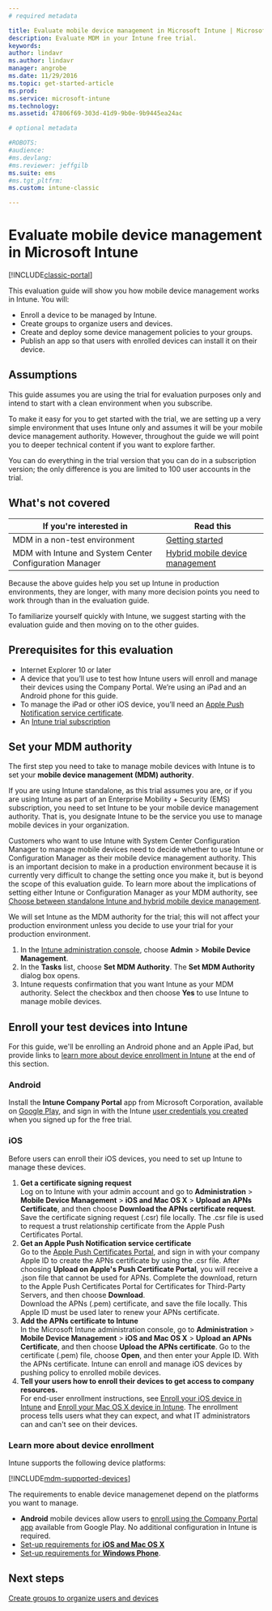 ```yaml
---
# required metadata

title: Evaluate mobile device management in Microsoft Intune | Microsoft Docs
description: Evaluate MDM in your Intune free trial.
keywords:
author: lindavr
ms.author: lindavr
manager: angrobe
ms.date: 11/29/2016
ms.topic: get-started-article
ms.prod:
ms.service: microsoft-intune
ms.technology:
ms.assetid: 47806f69-303d-41d9-9b0e-9b9445ea24ac

# optional metadata

#ROBOTS:
#audience:
#ms.devlang:
#ms.reviewer: jeffgilb
ms.suite: ems
#ms.tgt_pltfrm:
ms.custom: intune-classic

---
```


# Evaluate mobile device management in Microsoft Intune

[!INCLUDE[classic-portal](../includes/classic-portal.md)]

This evaluation guide will show you how mobile device management works in Intune. You will:
- Enroll a device to be managed by Intune.
- Create groups to organize users and devices.
- Create and deploy some device management policies to your groups.
- Publish an app so that users with enrolled devices can install it on their device.
<!--- - Monitor the device? View a report of compliant devices?--->
<!--- - Remove the device from management--->

## Assumptions
This guide assumes you are using the trial for evaluation purposes only and intend to start with a clean environment when you subscribe.

To make it easy for you to get started with the trial, we are setting up a very simple environment that uses Intune only and assumes it will be your mobile device management authority. However, throughout the guide we will point you to deeper technical content if you want to explore farther.

You can do everything in the trial version that you can do in a subscription version; the only difference is you are limited to 100 user accounts in the trial.

## What's not covered
|If you're interested in |Read this |
|------------------------|----------|
|MDM in a non-test environment | [Getting started](https://docs.microsoft.com/en-us/intune/get-started/start-with-a-paid-subscription-to-microsoft-intune) |
|MDM with Intune and System Center Configuration Manager | [Hybrid mobile device management](https://docs.microsoft.com/en-us/sccm/mdm/understand/hybrid-mobile-device-management) |

Because the above guides help you set up Intune in production environments, they are longer, with many more decision points you need to work through than in the evaluation guide.

To familiarize yourself quickly with Intune, we suggest starting with the evaluation guide and then moving on to the other guides.

## Prerequisites for this evaluation
- Internet Explorer 10 or later
- A device that you’ll use to test how Intune users will enroll and manage their devices using the Company Portal. We’re using an iPad and an Android phone for this guide.
- To manage the iPad or other iOS device, you’ll need an [Apple Push Notification service certificate](https://docs.microsoft.com/intune/deploy-use/set-up-ios-and-mac-management-with-microsoft-intune).
- An [Intune trial subscription](sign-up-for-30-day-trial-microsoft-intune.md)

## Set your MDM authority
The first step you need to take to manage mobile devices with Intune is to set your **mobile device management (MDM) authority**.

If you are using Intune standalone, as this trial assumes you are, or if you are using Intune as part of an Enterprise Mobility + Security (EMS) subscription, you need to set Intune to be your mobile device management authority. That is, you designate Intune to be the service you use to manage mobile devices in your organization.

Customers who want to use Intune with System Center Configuration Manager to manage mobile devices need to decide whether to use Intune or Configuration Manager as their mobile device management authority. This is an important decision to make in a production environment because it is currently very difficult to change the setting once you make it, but is beyond the scope of this evaluation guide. To learn more about the implications of setting either Intune or Configuration Manager as your MDM authority, see [Choose between standalone Intune and hybrid mobile device management](https://docs.microsoft.com/en-us/sccm/mdm/understand/choose-between-standalone-intune-and-hybrid-mobile-device-management).

We will set Intune as the MDM authority for the trial; this will not affect your production environment unless you decide to use your trial for your production environment.

1. In the [Intune administration console](https://manage.microsoft.com/), choose **Admin** &gt; **Mobile Device Management**.
2. In the **Tasks** list, choose **Set MDM Authority**. The **Set MDM Authority** dialog box opens. <!---screen shot--->
3. Intune requests confirmation that you want Intune as your MDM authority. Select the checkbox and then choose **Yes** to use Intune to manage mobile devices.

## Enroll your test devices into Intune

For this guide, we'll be enrolling an Android phone and an Apple iPad, but provide links to [learn more about device enrollment in Intune](#Learn-more-about-device-enrollment) at the end of this section.
### Android
Install the **Intune Company Portal** app from Microsoft Corporation, available on [Google Play](http://go.microsoft.com/fwlink/p/?LinkId=386612), and sign in with the Intune [user credentials you created](sign-up-for-30-day-trial-microsoft-intune.md#add-users) when you signed up for the free trial.

### iOS
Before users can enroll their iOS devices, you need to set up Intune to manage these devices.

1. **Get a certificate signing request**<br/>
Log on to Intune with your admin account and go to **Administration** > **Mobile Device Management** > **iOS and Mac OS X** > **Upload an APNs Certificate**, and then choose **Download the APNs certificate request**. Save the certificate signing request (.csr) file locally. The .csr file is used to request a trust relationship certificate from the Apple Push Certificates Portal. <!--- screen shot--->
2.	**Get an Apple Push Notification service certificate**<BR/>
Go to the [Apple Push Certificates Portal](https://idmsa.apple.com/IDMSWebAuth/login?appIdKey=3fbfc9ad8dfedeb78be1d37f6458e72adc3160d1ad5b323a9e5c5eb2f8e7e3e2&rv=2), and sign in with your company Apple ID to create the APNs certificate by using the .csr file. After choosing **Upload on Apple's Push Certificate Portal**, you will receive a .json file that cannot be used for APNs. Complete the download, return to the Apple Push Certificates Portal for Certificates for Third-Party Servers, and then choose **Download**.<br/>
Download the APNs (.pem) certificate, and save the file locally. This Apple ID must be used later to renew your APNs certificate.
3.	**Add the APNs certificate to Intune**<BR/>
In the Microsoft Intune administration console, go to **Administration** > **Mobile Device Management** > **iOS and Mac OS X** > **Upload an APNs Certificate**, and then choose **Upload the APNs certificate**. Go to the certificate (.pem) file, choose **Open**, and then enter your Apple ID. With the APNs certificate. Intune can enroll and manage iOS devices by pushing policy to enrolled mobile devices.
4.	**Tell your users how to enroll their devices to get access to company resources.**<br/>
For end-user enrollment instructions, see [Enroll your iOS device in Intune](https://docs.microsoft.com/en-us/Intune/enduser/enroll-your-device-in-intune-ios) and [Enroll your Mac OS X device in Intune](https://docs.microsoft.com/en-us/Intune/enduser/enroll-your-device-in-intune-mac-os-x). The enrollment process tells users what they can expect, and what IT administrators can and can't see on their devices.


### Learn more about device enrollment

Intune supports the following device platforms:

[!INCLUDE[mdm-supported-devices](../includes/mdm-supported-devices.md)]

The requirements to enable device managemenet depend on the platforms you want to manage.
- **Android** mobile devices allow users to [enroll using the Company Portal app](/intune/deploy-use/set-up-android-management-with-microsoft-intune) available from Google Play. No additional configuration in Intune is required.
- [Set-up requirements for **iOS and Mac OS X**](/intune/deploy-use/set-up-ios-and-mac-management-with-microsoft-intune)
- [Set-up requirements for **Windows Phone**](/intune/deploy-use/set-up-windows-phone-management-with-microsoft-intune).

<!--- ## Verify enrollment--->
<!--- START HERE

### iOS and Mac OS X
Install the **Microsoft Intune Company Portal** app from Microsoft Corporation available in the App Store and sign in with Intune user credentials added above. View **Enrolled devices** to add your device.



### Windows Phone 8.1
Users install the **Company Portal** app from Microsoft Corporation, available in the Windows Phone store, and sign in with the Intune user credentials added above.  View **Enrolled devices** to add your device.

## Install the previously deployed app
Open the Company Portal on the mobile device, choose **Apps**, and then install **Microsoft Skype**.--->



## Next steps
[Create groups to organize users and devices](get-started-with-a-30-day-trial-of-microsoft-intune-step-3.md)
